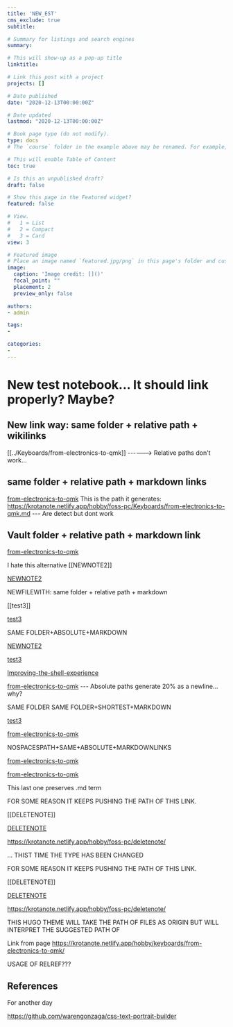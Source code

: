 ```yaml
---
title: 'NEW_EST'
cms_exclude: true
subtitle:

# Summary for listings and search engines
summary:

# This will show-up as a pop-up title
linktitle: 

# Link this post with a project
projects: []

# Date published
date: "2020-12-13T00:00:00Z"

# Date updated
lastmod: "2020-12-13T00:00:00Z"

# Book page type (do not modify).
type: docs
# The `course` folder in the example above may be renamed. For example, we can rename it to `book` for writing a book, `docs` for software/project documentation, `notes` for creating a notebook, or `tutorials` for creating multi-page “how to” guides.

# This will enable Table of Content
toc: true

# Is this an unpublished draft?
draft: false

# Show this page in the Featured widget?
featured: false

# View.
#   1 = List
#   2 = Compact
#   3 = Card
view: 3

# Featured image
# Place an image named `featured.jpg/png` in this page's folder and customize its options here.
image:
  caption: 'Image credit: []()'
  focal_point: ""
  placement: 2
  preview_only: false

authors:
- admin

tags:
- 

categories:
- 
---
```

# New test notebook... It should link properly? Maybe?

## New link way: same folder + relative path + wikilinks

[[../Keyboards/from-electronics-to-qmk]] ------> Relative paths don't work...

## same folder + relative path + markdown links 

[from-electronics-to-qmk](../Keyboards/from-electronics-to-qmk.md)
This is the path it generates: https://krotanote.netlify.app/hobby/foss-pc/Keyboards/from-electronics-to-qmk.md
--- Are detect but dont work

## Vault folder + relative path + markdown link
[from-electronics-to-qmk](../Keyboards/from-electronics-to-qmk.md)

I hate this alternative
[[NEWNOTE2]]

[NEWNOTE2](../../../../../NEWNOTE2.md)

NEWFILEWITH: same folder + relative path + markdown

[[test3]]

[test3](test3.md)

SAME FOLDER+ABSOLUTE+MARKDOWN

[NEWNOTE2](NEWNOTE2.md)

[test3](Obsidian%20Database/blog/content/hobby/FOSS-PC/test3.md)

[Improving-the-shell-experience](Improving-the-shell-experience.md)

[from-electronics-to-qmk](Obsidian%20Database/blog/content/hobby/Keyboards/from-electronics-to-qmk.md) --- Absolute paths generate 20% as a newline... why?


SAME FOLDER
SAME FOLDER+SHORTEST+MARKDOWN

[test3](test3.md)

[from-electronics-to-qmk](from-electronics-to-qmk.md)

NOSPACESPATH+SAME+ABSOLUTE+MARKDOWNLINKS

[from-electronics-to-qmk](obsidian-database/blog/content/hobby/Keyboards/from-electronics-to-qmk)

[from-electronics-to-qmk](obsidian-database/blog/content/hobby/Keyboards/from-electronics-to-qmk.md)

This last one preserves .md term

FOR SOME REASON IT KEEPS PUSHING THE PATH OF THIS LINK.

[[DELETENOTE]]

[DELETENOTE](obsidian-database/blog/content/hobby/FOSS-PC/DELETENOTE.md)

https://krotanote.netlify.app/hobby/foss-pc/deletenote/


... THIST TIME THE TYPE HAS BEEN CHANGED

FOR SOME REASON IT KEEPS PUSHING THE PATH OF THIS LINK.

[[DELETENOTE]]

[DELETENOTE](obsidian-database/blog/content/hobby/FOSS-PC/DELETENOTE.md)

https://krotanote.netlify.app/hobby/foss-pc/deletenote/

THIS HUGO THEME WILL TAKE THE PATH OF FILES AS ORIGIN BUT WILL INTERPRET THE SUGGESTED PATH OF





Link from page
https://krotanote.netlify.app/hobby/keyboards/from-electronics-to-qmk/

USAGE OF RELREF???

## References
For another day

https://github.com/warengonzaga/css-text-portrait-builder